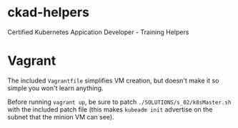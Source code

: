 # ckad-helpers
Certified Kubernetes Appication Developer - Training Helpers

# Vagrant

The included `Vagrantfile` simplifies VM creation, but doesn't make it so simple you won't learn anything.

Before running `vagrant up`, be sure to patch `./SOLUTIONS/s_02/k8sMaster.sh` with the included patch file (this makes `kubeadm init` advertise on the subnet that the minion VM can see).
